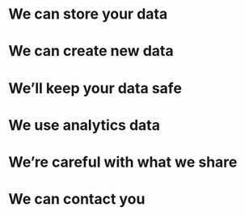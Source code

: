 # We can store your data

# We can create new data

# We’ll keep your data safe

# We use analytics data

# We’re careful with what we share

# We can contact you

